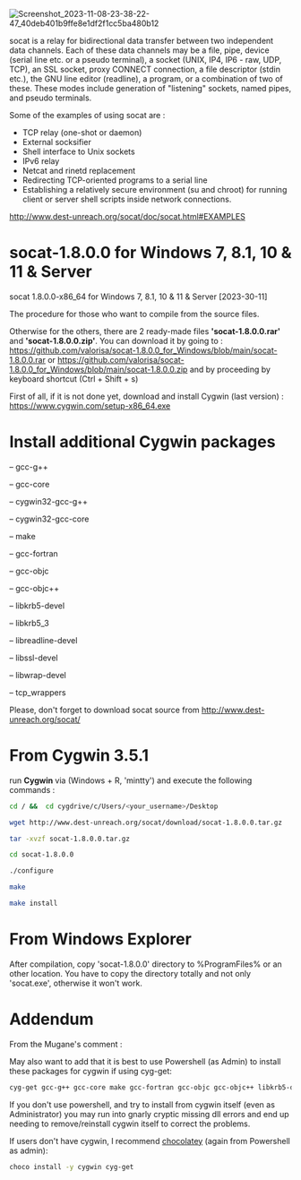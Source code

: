 ![Screenshot_2023-11-08-23-38-22-47_40deb401b9ffe8e1df2f1cc5ba480b12](https://github.com/valorisa/socat-1.7.4.4_for_Windows/assets/13067566/c562ce4c-64e6-463b-8863-e9dd8e30d053)

socat is a relay for bidirectional data transfer between two independent data
channels. Each of these data channels may be a file, pipe, device (serial line
etc. or a pseudo terminal), a socket (UNIX, IP4, IP6 - raw, UDP, TCP), an
SSL socket, proxy CONNECT connection, a file descriptor (stdin etc.), the GNU
line editor (readline), a program, or a combination of two of these.
These modes include generation of "listening" sockets, named pipes, and pseudo
terminals.

Some of the examples of using socat are :

- TCP relay (one-shot or daemon)
- External socksifier
- Shell interface to Unix sockets
- IPv6 relay
- Netcat and rinetd replacement
- Redirecting TCP-oriented programs to a serial line
- Establishing a relatively secure environment (su and chroot) for running client or server shell scripts inside network connections.

 <http://www.dest-unreach.org/socat/doc/socat.html#EXAMPLES>
  
# socat-1.8.0.0 for Windows 7, 8.1, 10 & 11 & Server

socat 1.8.0.0-x86_64 for Windows 7, 8.1, 10 & 11 & Server
[2023-30-11]

The procedure for those who want to compile from the source files.

Otherwise for the others, there are 2 ready-made files **'socat-1.8.0.0.rar'** and **'socat-1.8.0.0.zip'**.
You can download it by going to : https://github.com/valorisa/socat-1.8.0.0_for_Windows/blob/main/socat-1.8.0.0.rar or https://github.com/valorisa/socat-1.8.0.0_for_Windows/blob/main/socat-1.8.0.0.zip and by proceeding by keyboard shortcut (Ctrl + Shift + s)

First of all, if it is not done yet, download and install Cygwin (last version) : <https://www.cygwin.com/setup-x86_64.exe>

Install additional Cygwin packages
==================================

– gcc-g++

– gcc-core

– cygwin32-gcc-g++

– cygwin32-gcc-core

– make

– gcc-fortran

– gcc-objc

– gcc-objc++

– libkrb5-devel

– libkrb5_3

– libreadline-devel

– libssl-devel

– libwrap-devel

– tcp_wrappers

Please, don't forget to download socat source from <http://www.dest-unreach.org/socat/>

From Cygwin 3.5.1
=================

run **Cygwin** via (Windows + R, 'mintty')  and execute the following commands :
```bash
cd / &&  cd cygdrive/c/Users/<your_username>/Desktop

wget http://www.dest-unreach.org/socat/download/socat-1.8.0.0.tar.gz

tar -xvzf socat-1.8.0.0.tar.gz

cd socat-1.8.0.0

./configure

make

make install
```
From Windows Explorer
=====================

After compilation, copy 'socat-1.8.0.0' directory to %ProgramFiles% or an other location. You have to copy the directory totally and not only 'socat.exe', otherwise it won't work.

Addendum
========

From the Mugane's comment :

May also want to add that it is best to use Powershell (as Admin) to install these packages for cygwin if using cyg-get:

```bash
cyg-get gcc-g++ gcc-core make gcc-fortran gcc-objc gcc-objc++ libkrb5-devel libkrb5_3 libreadline-devel libssl-devel libwrap-devel tcp_wrappers
```

If you don't use powershell, and try to install from cygwin itself (even as Administrator) you may run into gnarly cryptic missing dll errors and end up needing to remove/reinstall cygwin itself to correct the problems.

If users don't have cygwin, I recommend [chocolatey](https://chocolatey.org/install) (again from Powershell as admin):

```bash
choco install -y cygwin cyg-get
```
